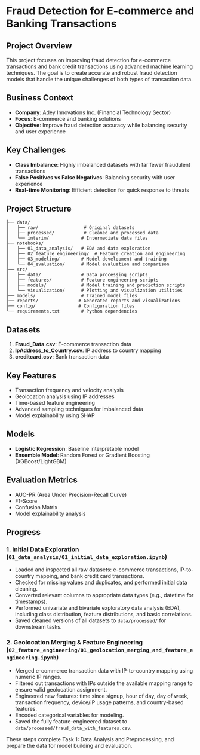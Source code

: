 # Fraud Detection for E-commerce and Banking Transactions

## Project Overview

This project focuses on improving fraud detection for e-commerce transactions and bank credit transactions using advanced machine learning techniques. The goal is to create accurate and robust fraud detection models that handle the unique challenges of both types of transaction data.

## Business Context

- **Company**: Adey Innovations Inc. (Financial Technology Sector)
- **Focus**: E-commerce and banking solutions
- **Objective**: Improve fraud detection accuracy while balancing security and user experience

## Key Challenges

- **Class Imbalance**: Highly imbalanced datasets with far fewer fraudulent transactions
- **False Positives vs False Negatives**: Balancing security with user experience
- **Real-time Monitoring**: Efficient detection for quick response to threats

## Project Structure

```
├── data/
│   ├── raw/                 # Original datasets
│   ├── processed/           # Cleaned and processed data
│   └── interim/            # Intermediate data files
├── notebooks/
│   ├── 01_data_analysis/   # EDA and data exploration
│   ├── 02_feature_engineering/  # Feature creation and engineering
│   ├── 03_modeling/        # Model development and training
│   └── 04_evaluation/      # Model evaluation and comparison
├── src/
│   ├── data/               # Data processing scripts
│   ├── features/           # Feature engineering scripts
│   ├── models/             # Model training and prediction scripts
│   └── visualization/      # Plotting and visualization utilities
├── models/                 # Trained model files
├── reports/               # Generated reports and visualizations
├── config/                # Configuration files
└── requirements.txt        # Python dependencies
```

## Datasets

1. **Fraud_Data.csv**: E-commerce transaction data
2. **IpAddress_to_Country.csv**: IP address to country mapping
3. **creditcard.csv**: Bank transaction data

## Key Features

- Transaction frequency and velocity analysis
- Geolocation analysis using IP addresses
- Time-based feature engineering
- Advanced sampling techniques for imbalanced data
- Model explainability using SHAP

## Models

- **Logistic Regression**: Baseline interpretable model
- **Ensemble Model**: Random Forest or Gradient Boosting (XGBoost/LightGBM)

## Evaluation Metrics

- AUC-PR (Area Under Precision-Recall Curve)
- F1-Score
- Confusion Matrix
- Model explainability analysis

## Progress

### 1. Initial Data Exploration (`01_data_analysis/01_initial_data_exploration.ipynb`)

- Loaded and inspected all raw datasets: e-commerce transactions, IP-to-country mapping, and bank credit card transactions.
- Checked for missing values and duplicates, and performed initial data cleaning.
- Converted relevant columns to appropriate data types (e.g., datetime for timestamps).
- Performed univariate and bivariate exploratory data analysis (EDA), including class distribution, feature distributions, and basic correlations.
- Saved cleaned versions of all datasets to `data/processed/` for downstream tasks.

### 2. Geolocation Merging & Feature Engineering (`02_feature_engineering/01_geolocation_merging_and_feature_engineering.ipynb`)

- Merged e-commerce transaction data with IP-to-country mapping using numeric IP ranges.
- Filtered out transactions with IPs outside the available mapping range to ensure valid geolocation assignment.
- Engineered new features: time since signup, hour of day, day of week, transaction frequency, device/IP usage patterns, and country-based features.
- Encoded categorical variables for modeling.
- Saved the fully feature-engineered dataset to `data/processed/fraud_data_with_features.csv`.

These steps complete Task 1: Data Analysis and Preprocessing, and prepare the data for model building and evaluation.

